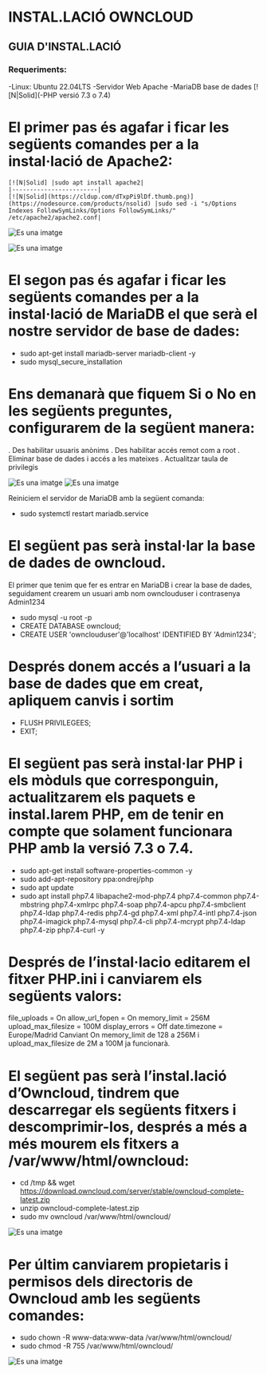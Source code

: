 # INSTAL.LACIÓ OWNCLOUD

## GUIA D'INSTAL.LACIÓ

### Requeriments:

-Linux: Ubuntu 22.04LTS
-Servidor Web Apache
-MariaDB base de dades
[![N|Solid](-PHP versió 7.3 o 7.4)
# El primer pas és agafar i ficar les següents comandes per a la instal·lació de Apache2:
	[![N|Solid] |sudo apt install apache2|
	|------------------------|
	[![N|Solid](https://cldup.com/dTxpPi9lDf.thumb.png)](https://nodesource.com/products/nsolid) |sudo sed -i "s/Options Indexes FollowSymLinks/Options FollowSymLinks/" /etc/apache2/apache2.conf|	

![Es una imatge](Documentar%20owncloud%20ubuntu%20UF02/1%20(1).png)

![Es una imatge](Documentar%20owncloud%20ubuntu%20UF02/1%20(2).png)

# El segon pas és agafar i ficar les següents comandes per a la instal·lació de MariaDB el que serà el nostre servidor de base de dades:

-	sudo apt-get install mariadb-server mariadb-client -y
-	sudo mysql_secure_installation

# Ens demanarà que fiquem Si o No en les següents preguntes, configurarem de la següent manera:
. Des habilitar usuaris anònims
. Des habilitar accés remot com a root
. Eliminar base de dades i accés a les mateixes
. Actualitzar taula de privilegis




![Es una imatge](Documentar%20owncloud%20ubuntu%20UF02/1%20(3).png)
![Es una imatge](Documentar%20owncloud%20ubuntu%20UF02/1%20(4).png)

Reiniciem el servidor de MariaDB amb la següent comanda:
-	sudo systemctl restart mariadb.service

# El següent pas serà instal·lar la base de dades de owncloud.
El primer que tenim que fer es entrar en MariaDB i crear la base de dades, seguidament crearem un usuari amb nom ownclouduser i contrasenya Admin1234

-	sudo mysql -u root -p
-	CREATE DATABASE owncloud;
-	CREATE USER 'ownclouduser'@'localhost' IDENTIFIED BY 'Admin1234';

# Després donem accés a l’usuari a la base de dades que em creat, apliquem canvis i sortim
-	FLUSH PRIVILEGEES;
-	EXIT;

# El següent pas serà instal·lar PHP i els mòduls que corresponguin, actualitzarem els paquets e instal.larem PHP, em de tenir en compte que solament funcionara PHP amb la versió 7.3 o 7.4.

-	sudo apt-get install software-properties-common -y
-	sudo add-apt-repository ppa:ondrej/php
-	sudo apt update
-	sudo apt install php7.4 libapache2-mod-php7.4 php7.4-common php7.4-mbstring php7.4-xmlrpc php7.4-soap php7.4-apcu php7.4-smbclient php7.4-ldap php7.4-redis php7.4-gd php7.4-xml php7.4-intl php7.4-json php7.4-imagick php7.4-mysql php7.4-cli php7.4-mcrypt php7.4-ldap php7.4-zip php7.4-curl -y


# Després de l’instal·lacio editarem el fitxer PHP.ini i canviarem els següents valors:
file_uploads = On allow_url_fopen = On memory_limit = 256M upload_max_filesize = 100M display_errors = Off date.timezone = Europe/Madrid
Canviant On memory_limit de 128 a 256M i upload_max_filesize de 2M a 100M ja funcionarà.
	

# El següent pas serà l’instal.lació d’Owncloud, tindrem que descarregar els següents fitxers i descomprimir-los, després a més a més mourem els fitxers a /var/www/html/owncloud:
-	cd /tmp && wget https://download.owncloud.com/server/stable/owncloud-complete-latest.zip
-	unzip owncloud-complete-latest.zip
-	sudo mv owncloud /var/www/html/owncloud/



![Es una imatge](Documentar%20owncloud%20ubuntu%20UF02/1%20(5).png)

# Per últim canviarem propietaris i permisos dels directoris de Owncloud amb les següents comandes:
-	sudo chown -R www-data:www-data /var/www/html/owncloud/
-	sudo chmod -R 755 /var/www/html/owncloud/


![Es una imatge](Documentar%20owncloud%20ubuntu%20UF02/1%20(6).png)
